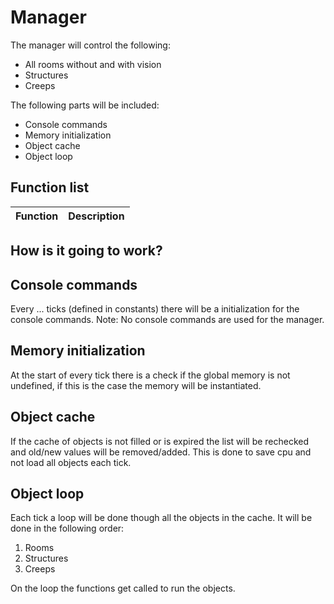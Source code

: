 # Manager

The manager will control the following:

- All rooms without and with vision
- Structures
- Creeps

The following parts will be included:

- Console commands
- Memory initialization
- Object cache
- Object loop

## Function list

| Function      | Description                |
|---------------|:--------------------------:|

## How is it going to work?

## Console commands

Every ... ticks (defined in constants) there will be a initialization for the console commands.
Note: No console commands are used for the manager.

## Memory initialization

At the start of every tick there is a check if the global memory is not undefined, if this is the case the memory will be instantiated.

## Object cache

If the cache of objects is not filled or is expired the list will be rechecked and old/new values will be removed/added.
This is done to save cpu and not load all objects each tick.

## Object loop

Each tick a loop will be done though all the objects in the cache. It will be done in the following order:

1. Rooms
2. Structures
3. Creeps

On the loop the functions get called to run the objects.
